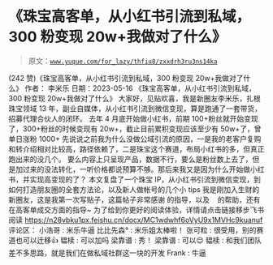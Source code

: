 # 《珠宝高客单，从小红书引流到私域，300 粉变现 20w+我做对了什么》

> 原文：[`www.yuque.com/for_lazy/thfiu8/zxxdrh3ru3ns14ka`](https://www.yuque.com/for_lazy/thfiu8/zxxdrh3ru3ns14ka)

<ne-h2 id="735b6528" data-lake-id="735b6528"><ne-heading-ext><ne-heading-anchor></ne-heading-anchor><ne-heading-fold></ne-heading-fold></ne-heading-ext><ne-heading-content><ne-text id="uc2e8e42b">(242 赞)《珠宝高客单，从小红书引流到私域，300 粉变现 20w+我做对了什么》</ne-text></ne-heading-content></ne-h2> <ne-p id="u7acbe516" data-lake-id="u7acbe516"><ne-text id="u7f8f4cae">作者： 李米乐</ne-text></ne-p> <ne-p id="udf579739" data-lake-id="udf579739"><ne-text id="u83cedc75">日期：2023-05-16</ne-text></ne-p> <ne-p id="ua191c119" data-lake-id="ua191c119"><ne-text id="u1fd8e5f3">《珠宝高客单，从小红书引流到私域，300 粉变现 20w+我做对了什么》</ne-text></ne-p> <ne-p id="u9c4b0b22" data-lake-id="u9c4b0b22"><ne-text id="udc7409dc">大家好，见贴欢喜，我是新圈友李米乐，扎根珠宝领域 13 年，副业自媒体，从小红书引流到微信变现，算是跑通了一套带货，招募代理合伙人的闭环。</ne-text></ne-p> <ne-p id="u04052cc1" data-lake-id="u04052cc1"><ne-text id="uce3e4b4c">去年 4 月底开始做小红书，前期 100+粉丝就开始变现了，300+粉丝的时候变现有 20w+，截止目前累积变现应该至少有 50w+了，曾单日涨粉 1000+</ne-text></ne-p> <ne-p id="ufb3f3f95" data-lake-id="ufb3f3f95"><ne-text id="u5f4a9a53">先说说之前我为什么没做公域引流的原因，一是我的老客户复购和转介绍相对比较高，路径依赖了，二是珠宝这个赛道，布局小红书的多，但真正跑出来的没几个。</ne-text></ne-p> <ne-p id="ucc2f8d16" data-lake-id="ucc2f8d16"><ne-text id="u9e3eff9b">要么内容上只呈现产品，数据不行，要么是粉丝数上去了，但是加过来的没法转化，一听价格都说预算不够。那后来我又是因为什么开始做小红书，并实现高变现的了？</ne-text></ne-p> <ne-p id="u680dcf9b" data-lake-id="u680dcf9b"><ne-text id="u9b74fc7c">本文复盘了一个珠宝 IP，从小红书引流到微信变现，到如何打造朋友圈的全套方法论，以及新人做帐号的几个小 tips</ne-text></ne-p> <ne-p id="u5a201a9f" data-lake-id="u5a201a9f"><ne-text id="u5d6d0a1a">我是刚加入生财的新圈友，这是我第一次写贴子，这篇帖子非常感谢 的指导，以及    的帮助，还有 在高客单成交方面的指导~</ne-text></ne-p> <ne-p id="u183a1f9e" data-lake-id="u183a1f9e"><ne-text id="ue95717bb">为了给到你更好的阅读体验，详情请点击链接移步飞书阅读</ne-text></ne-p> <ne-p id="ub8cd067a" data-lake-id="ub8cd067a">[<ne-text id="ucf1c1af5">https://n28vbku1px.feishu.cn/docx/MC1wdwhf6oVyU9x1MVHc9kuanuf</ne-text>](https://n28vbku1px.feishu.cn/docx/MC1wdwhf6oVyU9x1MVHc9kuanuf)</ne-p> <ne-hole id="ub9888433" data-lake-id="ub9888433"><ne-card data-card-name="hr" data-card-type="block" id="bOEoY" data-event-boundary="card"><ne-p id="ud4a0cbed" data-lake-id="ud4a0cbed"><ne-text id="u28d61fd7">评论区：</ne-text></ne-p> <ne-p id="uab36738a" data-lake-id="uab36738a"><ne-text id="u5fa4a682">小浩哥 : 米乐牛逼</ne-text> <ne-text id="u811a5248">比比先森° : 米乐姐太棒啦！</ne-text> <ne-text id="u719303c7">张可粒 : 很受用，别的赛道也可以迁移👍</ne-text> <ne-text id="u3c560c60">韫椟 : 可以加吗</ne-text> <ne-text id="ue4ea45a9">梁靠谱 : 秀！</ne-text> <ne-text id="uafb8c17e">梁靠谱 : 可以😌</ne-text> <ne-text id="udc79f8d2">韫椟 : 和我们团队差不多思路，就是我们在做私域社群这一块的开发</ne-text> <ne-text id="u00a811ce">Frank : 牛逼</ne-text></ne-p></ne-card></ne-hole>